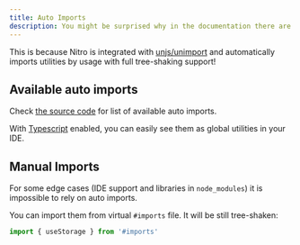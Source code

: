 ```yaml
---
title: Auto Imports
description: You might be surprised why in the documentation there are no import statements.
---
```


This is because Nitro is integrated with [unjs/unimport](https://github.com/unjs/unimport) and automatically imports utilities by usage with full tree-shaking support!

## Available auto imports

Check [the source code](https://github.com/unjs/nitro/blob/main/src/imports.ts) for list of available auto imports.

With [Typescript](/guide/introduction/typescript) enabled, you can easily see them as global utilities in your IDE.

## Manual Imports

For some edge cases (IDE support and libraries in `node_modules`) it is impossible to rely on auto imports.

You can import them from virtual `#imports` file. It will be still tree-shaken:

```js
import { useStorage } from '#imports'
```
